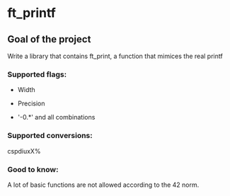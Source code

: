# ft_printf

## Goal of the project
Write a library that contains ft_print, a function that mimices the real printf

### Supported flags:
- Width

- Precision

- '-0.*' and all combinations

### Supported conversions:
cspdiuxX%

### Good to know:
A lot of basic functions are not allowed according to the 42 norm. 
